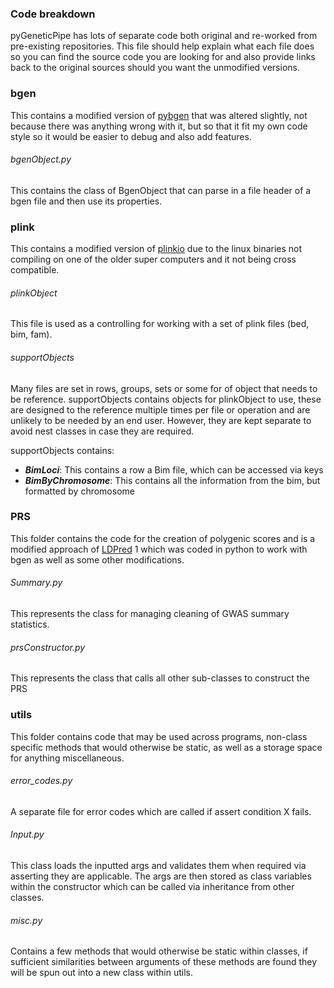 ### Code breakdown 

pyGeneticPipe has lots of separate code both original and re-worked from pre-existing repositories. This file should 
help explain what each file does so you can find the source code you are looking for and also provide links back to the
original sources should you want the unmodified versions.

### bgen

This contains a modified version of [pybgen][pbgen] that was altered slightly, not because there was anything wrong with
it, but so that it fit my own code style so it would be easier to debug and also add features. 

###### bgenObject.py

This contains the class of BgenObject that can parse in a file header of a bgen file and then use its properties.

### plink

This contains a modified version of [plinkio][pio] due to the linux binaries not compiling on one of the older super 
computers and it not being cross compatible.  

###### plinkObject

This file is used as a controlling for working with a set of plink files (bed, bim, fam).

###### supportObjects

Many files are set in rows, groups, sets or some for of object that needs to be reference. supportObjects contains 
objects for plinkObject to use, these are designed to the reference multiple times per file or operation and are 
unlikely to be needed by an end user. However, they are kept separate to avoid nest classes in case they are required.

supportObjects contains:

* ***BimLoci***: This contains a row a Bim file, which can be accessed via keys
* ***BimByChromosome***: This contains all the information from the bim, but formatted by chromosome


### PRS

This folder contains the code for the creation of polygenic scores and is a modified approach of [LDPred][ldp] 1 which
was coded in python to work with bgen as well as some other modifications.

###### Summary.py

This represents the class for managing cleaning of GWAS summary statistics.

###### prsConstructor.py

This represents the class that calls all other sub-classes to construct the PRS


### utils

This folder contains code that may be used across programs, non-class specific methods that would otherwise be static,
as well as a storage space for anything miscellaneous.

###### error_codes.py

A separate file for error codes which are called if assert condition X fails. 

###### Input.py

This class loads the inputted args and validates them when required via asserting they are applicable. The args are then
stored as class variables within the constructor which can be called via inheritance from other classes. 

###### misc.py

Contains a few methods that would otherwise be static within classes, if sufficient similarities between arguments of 
these methods are found they will be spun out into a new class within utils.  




[pbgen]: https://github.com/lemieuxl/pybgen
[ldp]: https://github.com/bvilhjal/ldpred
[pio]: https://github.com/mfranberg/libplinkio